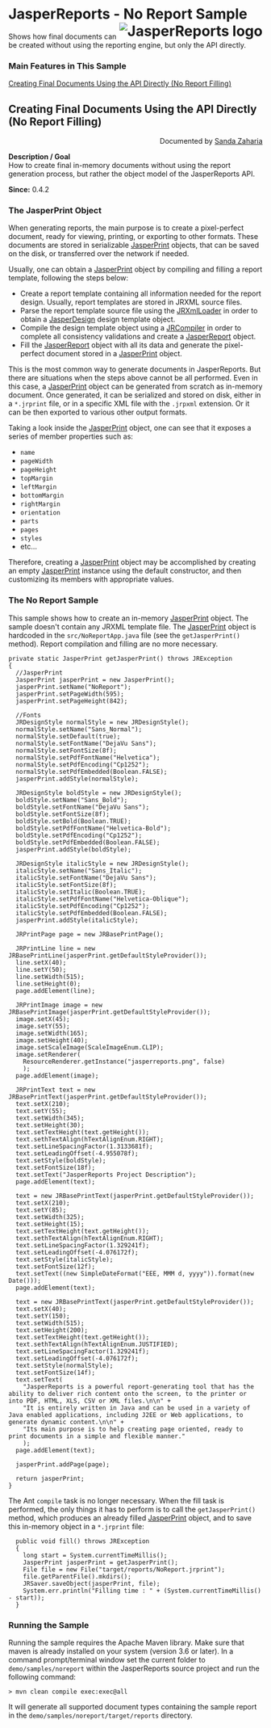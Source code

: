 
# <a name='top'>JasperReports</a> - No Report Sample <img src="https://jasperreports.sourceforge.net/resources/jasperreports.svg" alt="JasperReports logo" style="float:right"/>

Shows how final documents can be created without using the reporting engine, but only the API directly.

### Main Features in This Sample

[Creating Final Documents Using the API Directly (No Report Filling)](#noreport)

## <a name='noreport'>Creating</a> Final Documents Using the API Directly (No Report Filling)
<div style="text-align:right; width:100%">Documented by <a href='mailto:shertage@users.sourceforge.net'>Sanda Zaharia</a></div>

**Description / Goal**\
How to create final in-memory documents without using the report generation process, but rather the object model of the JasperReports API.

**Since:** 0.4.2

### The JasperPrint Object

When generating reports, the main purpose is to create a pixel-perfect document, ready for viewing, printing, or exporting to other formats. These documents are stored in serializable [JasperPrint](https://jasperreports.sourceforge.net/api/net/sf/jasperreports/engine/JasperPrint.html) objects, that can be saved on the disk, or transferred over the network if needed.

Usually, one can obtain a [JasperPrint](https://jasperreports.sourceforge.net/api/net/sf/jasperreports/engine/JasperPrint.html) object by compiling and filling a report template, following the steps below:

- Create a report template containing all information needed for the report design. Usually, report templates are stored in JRXML source files.
- Parse the report template source file using the [JRXmlLoader](https://jasperreports.sourceforge.net/api/net/sf/jasperreports/engine/xml/JRXmlLoader.html) in order to obtain a [JasperDesign](https://jasperreports.sourceforge.net/api/net/sf/jasperreports/engine/design/JasperDesign.html) design template object.
- Compile the design template object using a [JRCompiler](https://jasperreports.sourceforge.net/api/net/sf/jasperreports/engine/design/JRCompiler.html) in order to complete all consistency validations and create a [JasperReport](https://jasperreports.sourceforge.net/api/net/sf/jasperreports/engine/JasperReport.html) object.
- Fill the [JasperReport](https://jasperreports.sourceforge.net/api/net/sf/jasperreports/engine/JasperReport.html) object with all its data and generate the pixel-perfect document stored in a [JasperPrint](https://jasperreports.sourceforge.net/api/net/sf/jasperreports/engine/JasperPrint.html) object.

This is the most common way to generate documents in JasperReports. But there are situations when the steps above cannot be all performed. Even in this case, a [JasperPrint](https://jasperreports.sourceforge.net/api/net/sf/jasperreports/engine/JasperPrint.html) object can be generated from scratch as in-memory document. Once generated, it can be serialized and stored on disk, either in a `*.jrprint` file, or in a specific XML file with the `.jrpxml` extension. Or it can be then exported to various other output formats.

Taking a look inside the [JasperPrint](https://jasperreports.sourceforge.net/api/net/sf/jasperreports/engine/JasperPrint.html) object, one can see that it exposes a series of member properties such as:

- `name`
- `pageWidth`
- `pageHeight`
- `topMargin`
- `leftMargin`
- `bottomMargin`
- `rightMargin`
- `orientation`
- `parts`
- `pages`
- `styles`
- etc...

Therefore, creating a [JasperPrint](https://jasperreports.sourceforge.net/api/net/sf/jasperreports/engine/JasperPrint.html) object may be accomplished by creating an empty [JasperPrint](https://jasperreports.sourceforge.net/api/net/sf/jasperreports/engine/JasperPrint.html) instance using the default constructor, and then customizing its members with appropriate values.

### The No Report Sample

This sample shows how to create an in-memory [JasperPrint](https://jasperreports.sourceforge.net/api/net/sf/jasperreports/engine/JasperPrint.html) object. The sample doesn't contain any JRXML template file. The [JasperPrint](https://jasperreports.sourceforge.net/api/net/sf/jasperreports/engine/JasperPrint.html) object is hardcoded in the `src/NoReportApp.java` file (see the `getJasperPrint()` method).
Report compilation and filling are no more necessary.
```
private static JasperPrint getJasperPrint() throws JRException
{
  //JasperPrint
  JasperPrint jasperPrint = new JasperPrint();
  jasperPrint.setName("NoReport");
  jasperPrint.setPageWidth(595);
  jasperPrint.setPageHeight(842);

  //Fonts
  JRDesignStyle normalStyle = new JRDesignStyle();
  normalStyle.setName("Sans_Normal");
  normalStyle.setDefault(true);
  normalStyle.setFontName("DejaVu Sans");
  normalStyle.setFontSize(8f);
  normalStyle.setPdfFontName("Helvetica");
  normalStyle.setPdfEncoding("Cp1252");
  normalStyle.setPdfEmbedded(Boolean.FALSE);
  jasperPrint.addStyle(normalStyle);

  JRDesignStyle boldStyle = new JRDesignStyle();
  boldStyle.setName("Sans_Bold");
  boldStyle.setFontName("DejaVu Sans");
  boldStyle.setFontSize(8f);
  boldStyle.setBold(Boolean.TRUE);
  boldStyle.setPdfFontName("Helvetica-Bold");
  boldStyle.setPdfEncoding("Cp1252");
  boldStyle.setPdfEmbedded(Boolean.FALSE);
  jasperPrint.addStyle(boldStyle);

  JRDesignStyle italicStyle = new JRDesignStyle();
  italicStyle.setName("Sans_Italic");
  italicStyle.setFontName("DejaVu Sans");
  italicStyle.setFontSize(8f);
  italicStyle.setItalic(Boolean.TRUE);
  italicStyle.setPdfFontName("Helvetica-Oblique");
  italicStyle.setPdfEncoding("Cp1252");
  italicStyle.setPdfEmbedded(Boolean.FALSE);
  jasperPrint.addStyle(italicStyle);

  JRPrintPage page = new JRBasePrintPage();

  JRPrintLine line = new JRBasePrintLine(jasperPrint.getDefaultStyleProvider());
  line.setX(40);
  line.setY(50);
  line.setWidth(515);
  line.setHeight(0);
  page.addElement(line);

  JRPrintImage image = new JRBasePrintImage(jasperPrint.getDefaultStyleProvider());
  image.setX(45);
  image.setY(55);
  image.setWidth(165);
  image.setHeight(40);
  image.setScaleImage(ScaleImageEnum.CLIP);
  image.setRenderer(
    ResourceRenderer.getInstance("jasperreports.png", false)
    );
  page.addElement(image);

  JRPrintText text = new JRBasePrintText(jasperPrint.getDefaultStyleProvider());
  text.setX(210);
  text.setY(55);
  text.setWidth(345);
  text.setHeight(30);
  text.setTextHeight(text.getHeight());
  text.sethTextAlign(hTextAlignEnum.RIGHT);
  text.setLineSpacingFactor(1.3133681f);
  text.setLeadingOffset(-4.955078f);
  text.setStyle(boldStyle);
  text.setFontSize(18f);
  text.setText("JasperReports Project Description");
  page.addElement(text);

  text = new JRBasePrintText(jasperPrint.getDefaultStyleProvider());
  text.setX(210);
  text.setY(85);
  text.setWidth(325);
  text.setHeight(15);
  text.setTextHeight(text.getHeight());
  text.sethTextAlign(hTextAlignEnum.RIGHT);
  text.setLineSpacingFactor(1.329241f);
  text.setLeadingOffset(-4.076172f);
  text.setStyle(italicStyle);
  text.setFontSize(12f);
  text.setText((new SimpleDateFormat("EEE, MMM d, yyyy")).format(new Date()));
  page.addElement(text);

  text = new JRBasePrintText(jasperPrint.getDefaultStyleProvider());
  text.setX(40);
  text.setY(150);
  text.setWidth(515);
  text.setHeight(200);
  text.setTextHeight(text.getHeight());
  text.sethTextAlign(hTextAlignEnum.JUSTIFIED);
  text.setLineSpacingFactor(1.329241f);
  text.setLeadingOffset(-4.076172f);
  text.setStyle(normalStyle);
  text.setFontSize(14f);
  text.setText(
    "JasperReports is a powerful report-generating tool that has the ability to deliver rich content onto the screen, to the printer or into PDF, HTML, XLS, CSV or XML files.\n\n" +
    "It is entirely written in Java and can be used in a variety of Java enabled applications, including J2EE or Web applications, to generate dynamic content.\n\n" +
    "Its main purpose is to help creating page oriented, ready to print documents in a simple and flexible manner."
    );
  page.addElement(text);

  jasperPrint.addPage(page);

  return jasperPrint;
}
```
The Ant `compile` task is no longer necessary. When the fill task is performed, the only things it has to perform is to call the `getJasperPrint()` method, which produces an already filled [JasperPrint](https://jasperreports.sourceforge.net/api/net/sf/jasperreports/engine/JasperPrint.html) object, and to save this in-memory object in a `*.jrprint` file:
```
  public void fill() throws JRException
  {
    long start = System.currentTimeMillis();
    JasperPrint jasperPrint = getJasperPrint();
    File file = new File("target/reports/NoReport.jrprint");
    file.getParentFile().mkdirs();
    JRSaver.saveObject(jasperPrint, file);
    System.err.println("Filling time : " + (System.currentTimeMillis() - start));
  }
```
### Running the Sample

Running the sample requires the Apache Maven library. Make sure that maven is already installed on your system (version 3.6 or later).
In a command prompt/terminal window set the current folder to `demo/samples/noreport` within the JasperReports source project and run the following command:
```
> mvn clean compile exec:exec@all
```
It will generate all supported document types containing the sample report in the `demo/samples/noreport/target/reports` directory.

